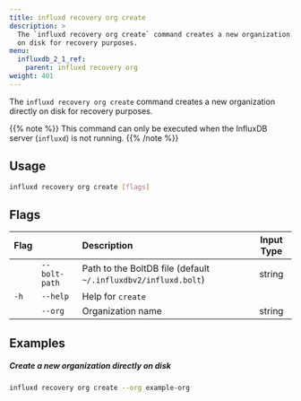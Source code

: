 ```yaml
---
title: influxd recovery org create
description: >
  The `influxd recovery org create` command creates a new organization directly
  on disk for recovery purposes.
menu:
  influxdb_2_1_ref:
    parent: influxd recovery org
weight: 401
---
```


The `influxd recovery org create` command creates a new organization directly
on disk for recovery purposes.

{{% note %}}
This command can only be executed when the InfluxDB server (`influxd`) is not running.
{{% /note %}}

## Usage
```sh
influxd recovery org create [flags]
```

## Flags
| Flag |               | Description                                                    | Input Type |
| :--- | :------------ | :------------------------------------------------------------- | :--------: |
|      | `--bolt-path` | Path to the BoltDB file (default `~/.influxdbv2/influxd.bolt`) |   string   |
| `-h` | `--help`      | Help for `create`                                              |            |
|      | `--org`       | Organization name                                              |   string   |

## Examples

##### Create a new organization directly on disk
```sh
influxd recovery org create --org example-org
```